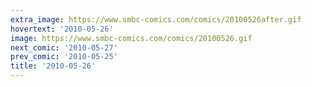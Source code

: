 ```yaml
---
extra_image: https://www.smbc-comics.com/comics/20100526after.gif
hovertext: '2010-05-26'
image: https://www.smbc-comics.com/comics/20100526.gif
next_comic: '2010-05-27'
prev_comic: '2010-05-25'
title: '2010-05-26'
---
```


